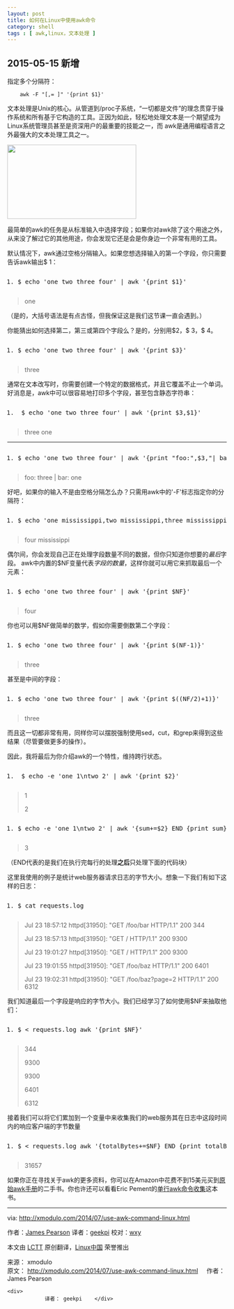 ```yaml
---
layout: post
title: 如何在Linux中使用awk命令
category: shell
tags : [ awk,linux，文本处理 ]
---
```


2015-05-15 新增
-----

指定多个分隔符：

		awk -F "[,= ]" '{print $1}'


<td id="article_content"><p>文本处理是Unix的核心。从管道到/proc子系统，“一切都是文件”的理念贯穿于操作系统和所有基于它构造的工具。正因为如此，轻松地处理文本是一个期望成为Linux系统管理员甚至是资深用户的最重要的技能之一，而 awk是通用编程语言之外最强大的文本处理工具之一。</p>
<p><img src="http://img.linux.net.cn/data/attachment/album/201410/02/220752yr1mmmme1n8mt1n6.jpg" alt="" width="296" height="170"></p>
<p>最简单的awk的任务是从标准输入中选择字段；如果你对awk除了这个用途之外，从来没了解过它的其他用途，你会发现它还是会是你身边一个非常有用的工具。</p>
<p>默认情况下，awk通过空格分隔输入。如果您想选择输入的第一个字段，你只需要告诉awk输出$ 1：</p>
<pre class="prettyprint linenums prettyprinted" style=""><ol class="linenums"><li class="L0"><span class="pln">$ echo </span><span class="str">'one two three four'</span><span class="pln"> </span><span class="pun">|</span><span class="pln"> awk </span><span class="str">'{print $1}'</span></li></ol></pre>
<blockquote>
<p>one</p>
</blockquote>
<p>（是的，大括号语法是有点古怪，但我保证这是我们这节课一直会遇到。）</p>
<p>你能猜出如何选择第二，第三或第四个字段么？是的，分别用$2，$ 3，$ 4。</p>
<pre class="prettyprint linenums prettyprinted" style=""><ol class="linenums"><li class="L0"><span class="pln">$ echo </span><span class="str">'one two three four'</span><span class="pln"> </span><span class="pun">|</span><span class="pln"> awk </span><span class="str">'{print $3}'</span></li></ol></pre>
<blockquote>
<p>three</p>
</blockquote>
<p>通常在文本改写时，你需要创建一个特定的数据格式，并且它覆盖不止一个单词。好消息是，awk中可以很容易地打印多个字段，甚至包含静态字符串：</p>
<pre class="prettyprint linenums prettyprinted" style=""><ol class="linenums"><li class="L0"><span class="pln"> $ echo </span><span class="str">'one two three four'</span><span class="pln"> </span><span class="pun">|</span><span class="pln"> awk </span><span class="str">'{print $3,$1}'</span><span class="pln"> </span></li></ol></pre>
<blockquote>
<p>three one</p>
</blockquote>
<hr>
<pre class="prettyprint linenums prettyprinted" style=""><ol class="linenums"><li class="L0"><span class="pln">$ echo </span><span class="str">'one two three four'</span><span class="pln"> </span><span class="pun">|</span><span class="pln"> awk </span><span class="str">'{print "foo:",$3,"| bar:",$1}'</span><span class="pln"> </span></li></ol></pre>
<blockquote>
<p>foo: three | bar: one</p>
</blockquote>
<p>好吧，如果你的输入不是由空格分隔怎么办？只需用awk中的'-F'标志指定你的分隔符：</p>
<pre class="prettyprint linenums prettyprinted" style=""><ol class="linenums"><li class="L0"><span class="pln">$ echo </span><span class="str">'one mississippi,two mississippi,three mississippi,four mississippi'</span><span class="pln"> </span><span class="pun">|</span><span class="pln"> awk </span><span class="pun">-</span><span class="pln">F </span><span class="pun">,</span><span class="pln"> </span><span class="str">'{print $4}'</span><span class="pln"> </span></li></ol></pre>
<blockquote>
<p>four mississippi</p>
</blockquote>
<p>偶尔间，你会发现自己正在处理字段数量不同的数据，但你只知道你想要的<em>最后</em>字段。 awk中内置的$NF变量代表<em>字段的数量</em>，这样你就可以用它来抓取最后一个元素：</p>
<pre class="prettyprint linenums prettyprinted" style=""><ol class="linenums"><li class="L0"><span class="pln">$ echo </span><span class="str">'one two three four'</span><span class="pln"> </span><span class="pun">|</span><span class="pln"> awk </span><span class="str">'{print $NF}'</span><span class="pln"> </span></li></ol></pre>
<blockquote>
<p>four</p>
</blockquote>
<p>你也可以用$NF做简单的数学，假如你需要倒数第二个字段：</p>
<pre class="prettyprint linenums prettyprinted" style=""><ol class="linenums"><li class="L0"><span class="pln">$ echo </span><span class="str">'one two three four'</span><span class="pln"> </span><span class="pun">|</span><span class="pln"> awk </span><span class="str">'{print $(NF-1)}'</span><span class="pln"> </span></li></ol></pre>
<blockquote>
<p>three</p>
</blockquote>
<p>甚至是中间的字段：</p>
<pre class="prettyprint linenums prettyprinted" style=""><ol class="linenums"><li class="L0"><span class="pln">$ echo </span><span class="str">'one two three four'</span><span class="pln"> </span><span class="pun">|</span><span class="pln"> awk </span><span class="str">'{print $((NF/2)+1)}'</span><span class="pln"> </span></li></ol></pre>
<blockquote>
<p>three</p>
</blockquote>
<p>而且这一切都非常有用，同样你可以摆脱强制使用sed，cut，和grep来得到这些结果（尽管要做更多的操作）。</p>
<p>因此，我将最后为你介绍awk的一个特性，维持跨行状态。</p>
<pre class="prettyprint linenums prettyprinted" style=""><ol class="linenums"><li class="L0"><span class="pln"> $ echo </span><span class="pun">-</span><span class="pln">e </span><span class="str">'one 1\ntwo 2'</span><span class="pln"> </span><span class="pun">|</span><span class="pln"> awk </span><span class="str">'{print $2}'</span><span class="pln"> </span></li></ol></pre>
<blockquote>
<p>1</p>
<p>2</p>
</blockquote>
<pre class="prettyprint linenums prettyprinted" style=""><ol class="linenums"><li class="L0"><span class="pln">$ echo </span><span class="pun">-</span><span class="pln">e </span><span class="str">'one 1\ntwo 2'</span><span class="pln"> </span><span class="pun">|</span><span class="pln"> awk </span><span class="str">'{sum+=$2} END {print sum}'</span><span class="pln"> </span></li></ol></pre>
<blockquote>
<p>3</p>
</blockquote>
<p>（END代表的是我们在执行完每行的处理<strong>之后</strong>只处理下面的代码块）</p>
<p>这里我使用的例子是统计web服务器请求日志的字节大小。想象一下我们有如下这样的日志：</p>
<pre class="prettyprint linenums prettyprinted" style=""><ol class="linenums"><li class="L0"><span class="pln">$ cat requests</span><span class="pun">.</span><span class="pln">log </span></li></ol></pre>
<blockquote>
<p>Jul 23 18:57:12 httpd[31950]: "GET /foo/bar HTTP/1.1" 200 344</p>
<p>Jul 23 18:57:13 httpd[31950]: "GET / HTTP/1.1" 200 9300</p>
<p>Jul 23 19:01:27 httpd[31950]: "GET / HTTP/1.1" 200 9300</p>
<p>Jul 23 19:01:55 httpd[31950]: "GET /foo/baz HTTP/1.1" 200 6401</p>
<p>Jul 23 19:02:31 httpd[31950]: "GET /foo/baz?page=2 HTTP/1.1" 200 6312</p>
</blockquote>
<p>我们知道最后一个字段是响应的字节大小。我们已经学习了如何使用$NF来抽取他们：</p>
<pre class="prettyprint linenums prettyprinted" style=""><ol class="linenums"><li class="L0"><span class="pln">$ </span><span class="pun">&lt;</span><span class="pln"> requests</span><span class="pun">.</span><span class="pln">log awk </span><span class="str">'{print $NF}'</span><span class="pln"> </span></li></ol></pre>
<blockquote>
<p>344</p>
<p>9300</p>
<p>9300</p>
<p>6401</p>
<p>6312</p>
</blockquote>
<p>接着我们可以将它们累加到一个变量中来收集我们的web服务其在日志中这段时间内的响应客户端的字节数量</p>
<pre class="prettyprint linenums prettyprinted" style=""><ol class="linenums"><li class="L0"><span class="pln">$ </span><span class="pun">&lt;</span><span class="pln"> requests</span><span class="pun">.</span><span class="pln">log awk </span><span class="str">'{totalBytes+=$NF} END {print totalBytes}'</span><span class="pln"> </span></li></ol></pre>
<blockquote>
<p>31657</p>
</blockquote>
<p>如果你正在寻找关于awk的更多资料，你可以在Amazon中花费不到15美元买到<a href="http://www.amazon.com/gp/product/020107981X/ref=as_li_tl?ie=UTF8&amp;camp=1789&amp;creative=9325&amp;creativeASIN=020107981X&amp;linkCode=as2&amp;tag=xmodulo-20&amp;linkId=6NW62B2WBRBXRFJB">原始awk手册</a>的二手书。你也许还可以看看Eric Pement的<a href="http://www.pement.org/awk/awk1line.txt">单行awk命令收集</a>这本书。</p>
<hr>
<p>via: <a href="http://xmodulo.com/2014/07/use-awk-command-linux.html">http://xmodulo.com/2014/07/use-awk-command-linux.html</a></p>
<p>作者：<a href="http://xmodulo.com/author/james">James Pearson</a> 译者：<a href="https://github.com/geekpi">geekpi</a> 校对：<a href="https://github.com/wxy">wxy</a></p>
<p>本文由 <a href="https://github.com/LCTT/TranslateProject">LCTT</a> 原创翻译，<a href="http://linux.cn/">Linux中国</a> 荣誉推出</p>
  				
<div class="copyright">
    <div>来源： xmodulo</div>    <div>
    	原文： <a href="http://xmodulo.com/2014/07/use-awk-command-linux.html" target="_blank">http://xmodulo.com/2014/07/use-awk-command-linux.html</a>&nbsp;&nbsp;&nbsp;&nbsp;    	作者： James Pearson    </div>
    
    <div>
    	    	译者： geekpi    </div>

                	
                	
</div>
</td>

